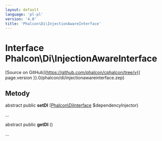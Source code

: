 ```yaml
---
layout: default
language: 'pl-pl'
version: '4.0'
title: 'Phalcon\Di\InjectionAwareInterface'
---
```


# Interface **Phalcon\Di\InjectionAwareInterface**

[Source on GitHub](https://github.com/phalcon/cphalcon/tree/v{{ page.version }}.0/phalcon/di/injectionawareinterface.zep)

## Metody

abstract public **setDI** ([Phalcon\DiInterface](Phalcon_DiInterface) $dependencyInjector)

...

abstract public **getDI** ()

...